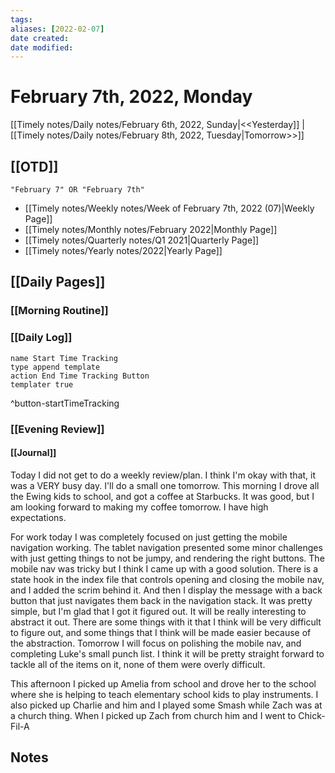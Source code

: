 ```yaml
---
tags:
aliases: [2022-02-07]
date created:
date modified:
---
```


# February 7th, 2022, Monday

[[Timely notes/Daily notes/February 6th, 2022, Sunday|<<Yesterday]] | [[Timely notes/Daily notes/February 8th, 2022, Tuesday|Tomorrow>>]]

## [[OTD]]

```query
"February 7" OR "February 7th"
```
- [[Timely notes/Weekly notes/Week of February 7th, 2022 (07)|Weekly Page]]
- [[Timely notes/Monthly notes/February 2022|Monthly Page]]
- [[Timely notes/Quarterly notes/Q1 2021|Quarterly Page]]
- [[Timely notes/Yearly notes/2022|Yearly Page]]

## [[Daily Pages]]

### [[Morning Routine]]

### [[Daily Log]]

```button
name Start Time Tracking
type append template
action End Time Tracking Button
templater true
```
^button-startTimeTracking

### [[Evening Review]]

#### [[Journal]]

Today I did not get to do a weekly review/plan. I think I'm okay with that, it was a VERY busy day. I'll do a small one tomorrow. This morning I drove all the Ewing kids to school, and got a coffee at Starbucks. It was good, but I am looking forward to making my coffee tomorrow. I have high expectations.

For work today I was completely focused on just getting the mobile navigation working. The tablet navigation presented some minor challenges with just getting things to not be jumpy, and rendering the right buttons. The mobile nav was tricky but I think I came up with a good solution. There is a state hook in the index file that controls opening and closing the mobile nav, and I added the scrim behind it. And then I display the message with a back button that just navigates them back in the navigation stack. It was pretty simple, but I'm glad that I got it figured out. It will be really interesting to abstract it out. There are some things with it that I think will be very difficult to figure out, and some things that I think will be made easier because of the abstraction. Tomorrow I will focus on polishing the mobile nav, and completing Luke's small punch list. I think it will be pretty straight forward to tackle all of the items on it, none of them were overly difficult.

This afternoon I picked up Amelia from school and drove her to the school where she is helping to teach elementary school kids to play instruments. I also picked up Charlie and him and I played some Smash while Zach was at a church thing. When I picked up Zach from church him and I went to Chick-Fil-A

## Notes
